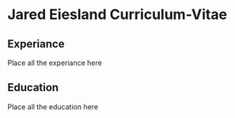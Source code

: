 # Jared Eiesland Curriculum-Vitae
<html>
  <Body>
    <h2>Experiance</h2>
    <p>Place all the experiance here</p>
    
    
   <h2>Education</h2>
    <p>Place all the education here</p>
    </body>
  </html>
